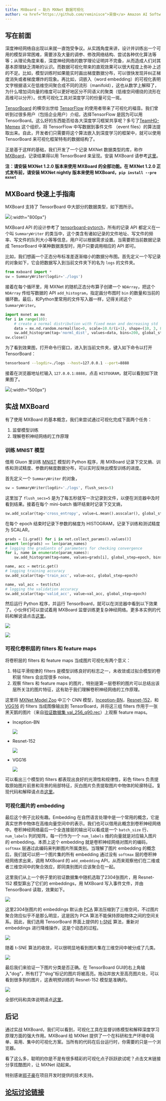 ```yaml
---
title: MXBoard — 助力 MXNet 数据可视化
author: <a href="https://github.com/reminisce">吴俊</a> Amazon AI Software Engineer
---
```


## 写在前面

深度神经网络自出现以来就一直饱受争议。从实践角度来讲，设计并训练出一个可用的模型非常困难，需要涉及大量的调参、修改网络结构、尝试各种优化算法等等；从理论角度来看，深度神经网络的数学理论证明并不完备，从而造成人们对其基本原理缺乏清晰的认识。而数据可视化带来的直观效果可以很大程度上弥补上述的不足。比如，模型训练时如果能实时画出梯度数据分布，可以很快发现并纠正梯度消失或者梯度爆炸的现象。再比如，词嵌入（word embedding）的可视化表明文字根据语义在低维空间聚合成不同的流形（manifold），这也从数学上解释了，为什么增加词向量的维度可以更好地区分不同语义的聚类（低维空间缠绕的流形在高维可以分开）。优秀可视化工具对深度学习的份量可见一斑。

[TensorBoard](https://www.tensorflow.org/programmers_guide/summaries_and_tensorboard) 的横空出世给 [TensorFlow](https://www.tensorflow.org/) 的使用者带来了可视化的福音。我们曾听到过很多用户（包括企业用户）介绍，选择TensorFlow 是因为可以用 TensorBoard。这么好的东西能否给各大深度学习框架共享呢？多亏了[TeamHG-Memex](https://github.com/TeamHG-Memex/tensorboard_logger) 这个组织，将 TensorFlow 中写数据到事件文件 （event files）的算法提取出来。自此，开发者们只需要将这个算法嵌入到深度学习的框架中，就可以使用 TensorBoard 来可视化框架特有的数据结构了。

正是基于这样的基础，我们开发了一个记录 MXNet 数据类型的库，称作 [MXBoard](https://github.com/awslabs/mxboard)，记录结果得以用 TensorBoard 来呈现。安装 MXBoard 请参考[这里](https://github.com/awslabs/mxboard#installation)。

**注：请安装 MXNet 1.2.0 版本来使用 MXBoard 的全部功能。在 MXNet 1.2.0 正式发布前，请安装 MXNet nightly 版本来使用 MXBoard，`pip install --pre mxnet`**

## MXBoard 快速上手指南

MXBoard 支持了 TensorBoard 中大部分的数据类型，如下图所示。

![](https://raw.githubusercontent.com/dmlc/web-data/master/mxnet/tensorboard/mxboard_cover.png){:width="800px"}

MXBoard API 的设计参考了 [tensorboard-pytorch](https://github.com/lanpa/tensorboard-pytorch)，所有的记录 API 都定义在一个叫 `SummaryWriter` 的类当中，这个类含有诸如记录的文件地址、写文件的频率、写文件的队列大小等等信息，用户可以根据需求设置。当需要把当前数据记录成 TensorBoard 中某种数据类型时，用户只要调用相应的 API 即可。

比如，我们想画一个正态分布标准差逐渐缩小的数据分布图。首先定义一个写记录的对象如下，它会把数据写入到当前文件夹下的名为 `logs` 的文件夹。

```python
from mxboard import *
sw = SummaryWriter(logdir='./logs')
```

接着在每个循环里，用 MXNet 的随机正态分布算子创建一个 `NDArray`，把这个 `NDArray` 传给写数据的 API `add_histogram`，指定画分布图时 `bin` 的数量和当前的循环数。最后，和Python里常用的文件写入器一样，记得关闭这个 `SummaryWriter`。

```python
import mxnet as mx
for i in range(10):
    # create a normal distribution with fixed mean and decreasing std
    data = mx.nd.random.normal(loc=0, scale=10.0/(i+1), shape=(10, 3, 8, 8))
    sw.add_histogram(tag='norml_dist', values=data, bins=200, global_step=i)
sw.close()
```

为了看到效果图，打开命令行窗口，进入到当前文件夹，键入如下命令以打开 TensorBoard：

```bash
tensorboard --logdir=./logs --host=127.0.0.1 --port=8888
```

接着在浏览器地址栏输入 `127.0.0.1:8888`，点击 `HISTOGRAM`，就可以看到如下效果图了。

![](https://raw.githubusercontent.com/dmlc/web-data/master/mxnet/tensorboard/doc/summary_histogram_norm.png){:width="500px"}

## 实战 MXBoard

有了使用 MXBoard 的基本概念，我们来尝试通过可视化完成下面两个任务：

1. 监督模型训练
2. 理解卷积神经网络的工作原理

### 训练 MNIST 模型

借用 Gluon 里训练 [MNIST](https://github.com/apache/incubator-mxnet/blob/master/example/gluon/mnist.py) 模型的 Python 程序，用 MXBoard 记录下交叉熵、训练和测试精度、参数的梯度数据分布，可以实时反映出模型训练的进度。

首先定义一个 `SummaryWriter` 的对象，

```python
sw = SummaryWriter(logdir='./logs', flush_secs=5)
```

这里加了 `flush_secs=5` 是为了每五秒就写一次记录到文件，以便在浏览器中及时看到结果。接着在每个 mini-batch 循环结束时记录下交叉熵，

```python
sw.add_scalar(tag='cross_entropy', value=L.mean().asscalar(), global_step=global_step)
```

在每个 epoch 结束时记录下参数的梯度为 HISTOGRAM，记录下训练和测试精度为 SCALAR，

```python
grads = [i.grad() for i in net.collect_params().values()]
assert len(grads) == len(param_names)
# logging the gradients of parameters for checking convergence
for i, name in enumerate(param_names):
    sw.add_histogram(tag=name, values=grads[i], global_step=epoch, bins=1000)

name, acc = metric.get()
# logging training accuracy
sw.add_scalar(tag='train_acc', value=acc, global_step=epoch)

name, val_acc = test(ctx)
# logging the validation accuracy
sw.add_scalar(tag='valid_acc', value=val_acc, global_step=epoch)
```

然后运行 Python 程序，并运行 TensorBoard，就可以在浏览器中看到以下效果了。小伙伴们可以尝试着用 MXBoard 监督训练更复杂神经网络。更多本实例的代码和解说请点击[这里](https://github.com/reminisce/mxboard-demo#monitoring-training-mnist-model)。

![](https://raw.githubusercontent.com/reminisce/mxboard-demo/master/pic/mnist_params_histograms.png)

![](https://raw.githubusercontent.com/reminisce/mxboard-demo/master/pic/mnist_loss_train_valid_curves.png)

### 可视化卷积层的 filters 和 feature maps

将卷积层的 filters 和 feature maps 当成图片可视化有两个意义：

1. 特征平滑规律的 filters 是模型训练良好的标志之一，未收敛或过拟合模型的卷积层 filters 会出现很多 noise。
2. 观察 filters 和 feature maps 的图片，特别是第一层卷积的图片可以总结出该层所关注的图片特征，这有助于我们理解卷积神经网络的工作原理。

这里将 [MXNet Model Zoo](https://mxnet.incubator.apache.org/model_zoo/index.html) 中三个 CNN 模型，[Inception-BN](http://data.mxnet.io/models/imagenet/inception-bn/)，[Resnet-152](http://data.mxnet.io/models/imagenet/resnet/152-layers/)，和 [VGG16](http://data.mxnet.io/models/imagenet/vgg/) 的 filters 当成图像输出到 TensorBoard，并将这三组 filters 作用于一张黑天鹅的图片（来自[验证数据集 val_256_q90.rec](http://data.mxnet.io/data)）上观察 feature maps。

- Inception-BN

  ![](https://raw.githubusercontent.com/reminisce/mxboard-demo/master/pic/inception_bn_conv_1_weight_output.png)

- Resnet-152

  ![](https://raw.githubusercontent.com/reminisce/mxboard-demo/master/pic/resnet_152_conv0_weight_output.png)

- VGG16

  ![](https://raw.githubusercontent.com/reminisce/mxboard-demo/master/pic/vgg16_conv1_1_weight_output.png)

可以看出三个模型的 filters 都表现出良好的光滑性和规律性，彩色 filters 负责提取原始图片前景和背景的局部特征，灰白图片负责提取图片中物体的轮廓特征。复现代码和解释请点击[这里](https://github.com/reminisce/mxboard-demo#visualizing-filters-of-convnets)。

### 可视化图片的 embedding

最后这个例子比较有趣。Embedding 在自然语言处理中是一个常用的概念，它是真实世界中物体在高维向量空间中的表示。我们也可以借用此概念到卷积神经网络中。卷积神经网络最后一个全连接层的输出可以看成是一个 `batch_size` 行、`num_labels` 列的矩阵，每一行作为一个 `num_labels` 维的向量就是对应输入图片的 embedding。本质上这个 embedding 就是卷积神经网络对图片的编码，`softmax` 层通过此编码来判断图片所属类别。当理解了图片 embedding 的概念后，我们就可以把一个图片集的所有 embedding 通过没有 `softmax` 层的卷积神经网络求出来，调用 MXBoard 的 `add_embedding` API，从而来观察他们在二维或者三维空间中的聚合效应，即同类别图片应该聚合在一起。

这里我们从上一个例子里的验证数据集中随机选取了2304张图片，用 Resnet-152 模型算出了它们的 embeddings，用 MXBoard 写入事件文件，并由 TensorBoard 读取，效果如下。

![](https://raw.githubusercontent.com/reminisce/mxboard-demo/master/pic/embedding_motion.gif)

这里2304张图片的 embeddings 默认由 [PCA](https://en.wikipedia.org/wiki/Principal_component_analysis) 算法压缩到了三维空间，不过图片聚合效应似乎不是那么明显，这是因为 PCA 算法不能保持原始物体之间的空间关系。因此，我们选用 TensorBoard 界面上提供的 [t-SNE](https://lvdmaaten.github.io/tsne/) 算法，重新对 embeddings 进行降维操作，这是个动态的过程。

![](https://raw.githubusercontent.com/reminisce/mxboard-demo/master/pic/embedding_t_sne_motion.gif)

随着 t-SNE 算法的收敛，可以很明显地看到图片集在三维空间中被分成了几类。

![](https://raw.githubusercontent.com/reminisce/mxboard-demo/master/pic/imagenet_resnet_152_embedding.png)

最后我们来验证一下图片分类是否正确。在 TensorBoard GUI的右上角输入"dog"，所有打了"dog"标记的图片将被高亮。拖动并放大至高亮图片处，可以看到很多狗的图片，这表明预训练的 Resnet-152 模型是准确的。

![](https://raw.githubusercontent.com/reminisce/mxboard-demo/master/pic/imagenet_resnet_152_dog_cluster.gif)

全部代码和具体说明请点[这里](https://github.com/reminisce/mxboard-demo#visualizing-convnet-codes-as-embeddings)。

## 后记

通过实战 MXBoard，我们可以看到，可视化工具在监督训练模型和解释深度学习原理方面的强大作用。MXBoard 给 MXNet 提供了一个在科研和生产环境中简单、易用、集中的可视化方案。当所有的代码在后台运行时，你需要的只是一个浏览器。

看了这么多，聪明的你是不是有很多精彩的可视化点子跃跃欲试呢？点击文末链接分享炫酷图片，让 MXNet 动起来。

特别感谢[郑子豪](https://github.com/zihaolucky)在项目开发时提供的技术支持。

## [论坛讨论链接](https://discuss.gluon.ai/t/topic/6144)
